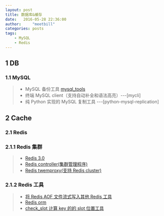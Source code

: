 ```yaml
---
layout: post
title: 数据库&缓存
date:   2016-05-28 22:36:00
author:     "meetbill"
categories: posts
tags:
    - MySQL
    - Redis
---
```


## 1 DB

### 1.1 MySQL

> * MySQL 备份工具 [mysql_tools](https://github.com/meetbill/mysql_tools)
> * 终端 MySQL client（支持自动补全和语法高亮）---[mycli]
> * 纯 Python 实现的 MySQL 复制工具 ---[python-mysql-replication]

## 2 Cache

### 2.1 Redis
### 2.1.1 Redis 集群

> * [Redis 3.0](https://github.com/meetbill/redis)
> * [Redis controller(集群管理程序)](https://github.com/meetbill/cc)
> * [Redis twemproxy(支持 Redis cluster)](https://github.com/meetbill/r3proxy)

### 2.1.2 Redis 工具
> * [将 Redis AOF 文件流式写入其他 Redis 工具](https://github.com/meetbill/redis-replay-aof)
> * [Redis orm](https://github.com/meetbill/redis-orm)
> * [check_slot 计算 key 的的 slot 位置工具](https://github.com/meetbill/check_slot)
